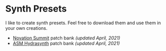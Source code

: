 # Synth Presets

I like to create synth presets. Feel free to download them and use them in your own creations.

- [Novation Summit] patch bank _(updated April, 2021)_
- [ASM Hydrasynth] patch bank _(updated April, 2021)_

[Novation Summit]: synth-patches/zelda-summit-patches-april-2021.syx
[ASM Hydrasynth]: synth-patches/zelda-hydrasynth-patches-april-2021.hydra
